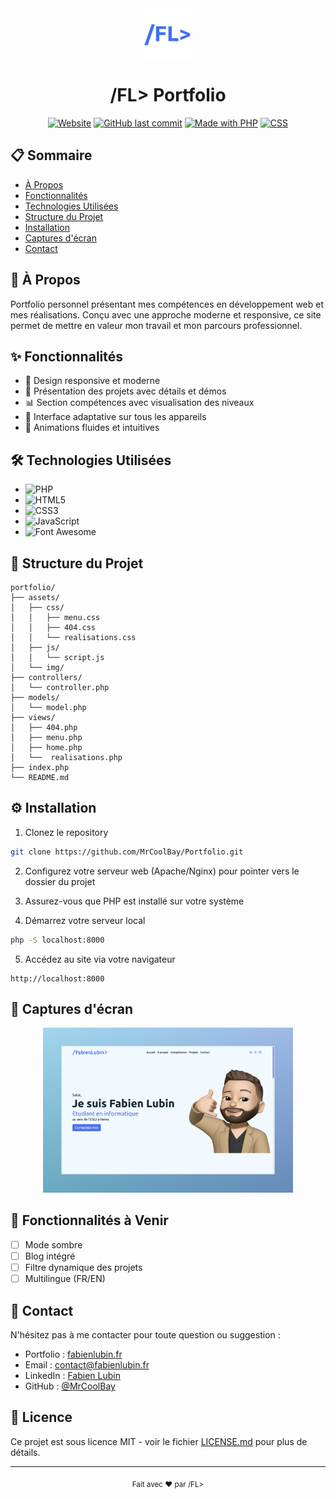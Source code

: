 <div align="center">
  <img src="assets/img/7.png" alt="Logo" width="80" height="80">
  <h1>/FL> Portfolio</h1>
  
  [![Website](https://img.shields.io/website?url=https%3A%2F%2Ffabienlubin.fr)](https://fabienlubin.fr)
  [![GitHub last commit](https://img.shields.io/github/last-commit/MrCoolBay/Portfolio)](https://github.com/MrCoolBay/Portfolio/commits/main)
  [![Made with PHP](https://img.shields.io/badge/Made%20with-PHP-777BB4.svg)](https://php.net)
  [![CSS](https://img.shields.io/badge/CSS-3-1572B6.svg)](https://www.w3.org/Style/CSS/)
</div>

## 📋 Sommaire

- [À Propos](#-à-propos)
- [Fonctionnalités](#-fonctionnalités)
- [Technologies Utilisées](#-technologies-utilisées)
- [Structure du Projet](#-structure-du-projet)
- [Installation](#-installation)
- [Captures d'écran](#-captures-décran)
- [Contact](#-contact)

## 🚀 À Propos

Portfolio personnel présentant mes compétences en développement web et mes réalisations. Conçu avec une approche moderne et responsive, ce site permet de mettre en valeur mon travail et mon parcours professionnel.

## ✨ Fonctionnalités

- 🎯 Design responsive et moderne
- 💼 Présentation des projets avec détails et démos
- 📊 Section compétences avec visualisation des niveaux
- 📱 Interface adaptative sur tous les appareils
- 🌙 Animations fluides et intuitives

## 🛠 Technologies Utilisées

- ![PHP](https://img.shields.io/badge/PHP-777BB4?style=for-the-badge&logo=php&logoColor=white)
- ![HTML5](https://img.shields.io/badge/HTML5-E34F26?style=for-the-badge&logo=html5&logoColor=white)
- ![CSS3](https://img.shields.io/badge/CSS3-1572B6?style=for-the-badge&logo=css3&logoColor=white)
- ![JavaScript](https://img.shields.io/badge/JavaScript-F7DF1E?style=for-the-badge&logo=javascript&logoColor=black)
- ![Font Awesome](https://img.shields.io/badge/Font_Awesome-339AF0?style=for-the-badge&logo=fontawesome&logoColor=white)

## 📁 Structure du Projet

```
portfolio/
├── assets/
│   ├── css/
│   │   ├── menu.css
│   │   ├── 404.css
│   │   └── realisations.css
│   ├── js/
│   │   └── script.js
│   └── img/
├── controllers/
│   └── controller.php
├── models/
│   └── model.php
├── views/
│   ├── 404.php
│   ├── menu.php
│   ├── home.php
│   └──  realisations.php
├── index.php
└── README.md
```

## ⚙️ Installation

1. Clonez le repository

```bash
git clone https://github.com/MrCoolBay/Portfolio.git
```

2. Configurez votre serveur web (Apache/Nginx) pour pointer vers le dossier du projet

3. Assurez-vous que PHP est installé sur votre système

4. Démarrez votre serveur local

```bash
php -S localhost:8000
```

5. Accédez au site via votre navigateur

```
http://localhost:8000
```

## 📸 Captures d'écran

<div align="center">
  <img src="assets/img/portfolio.png" alt="Page d'accueil" width="400">
</div>

## 🌟 Fonctionnalités à Venir

- [ ] Mode sombre
- [ ] Blog intégré
- [ ] Filtre dynamique des projets
- [ ] Multilingue (FR/EN)

## 📧 Contact

N'hésitez pas à me contacter pour toute question ou suggestion :

- Portfolio : [fabienlubin.fr](https://fabienlubin.fr)
- Email : [contact@fabienlubin.fr](mailto:contact@fabienlubin.fr)
- LinkedIn : [Fabien Lubin](https://www.linkedin.com/in/fabien-lubin-695344291/)
- GitHub : [@MrCoolBay](https://github.com/MrCoolBay)

## 📄 Licence

Ce projet est sous licence MIT - voir le fichier [LICENSE.md](LICENSE.md) pour plus de détails.

---

<div align="center">
  <sub>Fait avec ❤️ par /FL></sub>
</div>
